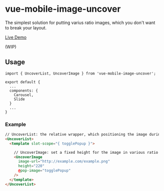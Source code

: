 # vue-mobile-image-uncover
The simplest solution for putting varius ratio images, which you don't want to break your layout.

[Live Demo](https://guansunyata.me/guansunyata/vue-mobile-image-uncover)


(WIP)

## Usage
```
import { UncoverList, UncoverImage } from 'vue-mobile-image-uncover';

export default {
  ...
  components: {
    Carousel,
    Slide
  }
  ...
}
```

### Example
```html
// UncoverList: the relative wrapper, which positioning the image during the animating
<UncoverList>
  <template slot-scope="{ togglePopup }">

    // UncoverImage: set a fixed height for the image in various ratio
    <UncoverImage
      image-url="http://example.com/example.png"
      height="220"
      @pop-image="togglePopup"
    />
  </template>
</UncoverList>
```
